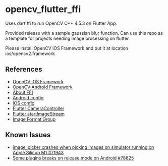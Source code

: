 # opencv_flutter_ffi

Uses dart:ffi to run OpenCV C++ 4.5.3 on Flutter App. 

Provided release with a sample gaussian blur function. Can use this repo as a template for projects needing image processing on flutter.

Please install OpenCV iOS Framework and put it at location ios/opencv2.framework

## References
* [OpenCV iOS Framework](https://sourceforge.net/projects/opencvlibrary/files/4.5.3/opencv-4.5.3-ios-framework.zip/download)
* [OpenCV Android Framework](https://sourceforge.net/projects/opencvlibrary/files/4.5.3/opencv-4.5.3-android-sdk.zip/download)
* [About FFI](https://www.youtube.com/watch?v=2MMK7YoFgaA)
* [Android config](https://www.flutterclutter.dev/flutter/tutorials/implementing-edge-detection-in-flutter/2020/1509/)
* [iOS config](https://www.raywenderlich.com/21512310-calling-native-libraries-in-flutter-with-dart-ffi#toc-anchor-015)
* [Flutter CameraController](https://flutter.dev/docs/cookbook/plugins/picture-using-camera)
* [Flutter startImageStream](https://pub.dev/documentation/camera/latest/camera/CameraController/startImageStream.html)
* [Image Format Group](https://github.com/flutter/flutter/issues/26348#issuecomment-796566914)
## Known Issues

* [image_picker crashes when picking images on simulator running on Apple Silicon M1 #71943](https://github.com/flutter/flutter/issues/71943)
* [Some plugins breaks on release mode on Android #78625](https://github.com/flutter/flutter/issues/78625)